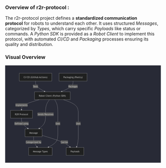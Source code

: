 ### Overview of r2r-protocol :

The r2r-protocol project defines a **standardized communication protocol** for robots to understand each other. It uses structured *Messages*, categorized by *Types*, which carry specific *Payloads* like status or commands. A *Python SDK* is provided as a *Robot Client* to implement this protocol, with automated *CI/CD* and *Packaging* processes ensuring its quality and distribution.

### **Visual Overview**

![Overview of r2r-protocol](./Overview_of_r2r-protocol.png)
